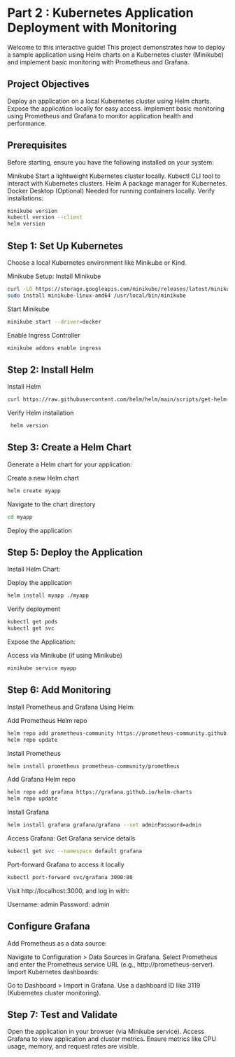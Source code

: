 # Part 2 : Kubernetes Application Deployment with Monitoring
Welcome to this interactive guide! This project demonstrates how to deploy a sample application using Helm charts on a Kubernetes cluster (Minikube) and implement basic monitoring with Prometheus and Grafana.

## Project Objectives
Deploy an application on a local Kubernetes cluster using Helm charts.
Expose the application locally for easy access.
Implement basic monitoring using Prometheus and Grafana to monitor application health and performance.
##  Prerequisites
Before starting, ensure you have the following installed on your system:

Minikube
Start a lightweight Kubernetes cluster locally.
Kubectl
CLI tool to interact with Kubernetes clusters.
Helm
A package manager for Kubernetes.
Docker Desktop (Optional)
Needed for running containers locally.
Verify installations:

```bash
minikube version
kubectl version --client
helm version
```
## Step 1: Set Up Kubernetes
Choose a local Kubernetes environment like Minikube or Kind.

Minikube Setup:
Install Minikube
```bash
curl -LO https://storage.googleapis.com/minikube/releases/latest/minikube-linux-amd64
sudo install minikube-linux-amd64 /usr/local/bin/minikube
```

Start Minikube

```bash
minikube start --driver=docker
```

Enable Ingress Controller
```bash
minikube addons enable ingress
```

## Step 2: Install Helm

Install Helm
```bash
curl https://raw.githubusercontent.com/helm/helm/main/scripts/get-helm-3 
```

Verify Helm installation
```bash
 helm version
```
## Step 3: Create a Helm Chart
Generate a Helm chart for your application:

Create a new Helm chart
```bash
helm create myapp
```
Navigate to the chart directory
```bash
cd myapp
```

Deploy the application
## Step 5: Deploy the Application
Install Helm Chart:

Deploy the application
```bash
helm install myapp ./myapp
```
Verify deployment
```bash
kubectl get pods
kubectl get svc
```
Expose the Application:

Access via Minikube (if using Minikube)
```bash
minikube service myapp
```
## Step 6: Add Monitoring
Install Prometheus and Grafana Using Helm:

Add Prometheus Helm repo
```bash
helm repo add prometheus-community https://prometheus-community.github.io/helm-charts
helm repo update
```

Install Prometheus
```bash
helm install prometheus prometheus-community/prometheus
```

Add Grafana Helm repo
```bash
helm repo add grafana https://grafana.github.io/helm-charts
helm repo update
```

Install Grafana
```bash
helm install grafana grafana/grafana --set adminPassword=admin
```
Access Grafana:
Get Grafana service details
```bash
kubectl get svc --namespace default grafana
```

Port-forward Grafana to access it locally
```bash
kubectl port-forward svc/grafana 3000:80
```
Visit http://localhost:3000, and log in with:

Username: admin
Password: admin
## Configure Grafana
Add Prometheus as a data source:

Navigate to Configuration > Data Sources in Grafana.
Select Prometheus and enter the Prometheus service URL (e.g., http://prometheus-server).
Import Kubernetes dashboards:

Go to Dashboard > Import in Grafana.
Use a dashboard ID like 3119 (Kubernetes cluster monitoring).

## Step 7: Test and Validate
Open the application in your browser (via Minikube service).
Access Grafana to view application and cluster metrics.
Ensure metrics like CPU usage, memory, and request rates are visible.

